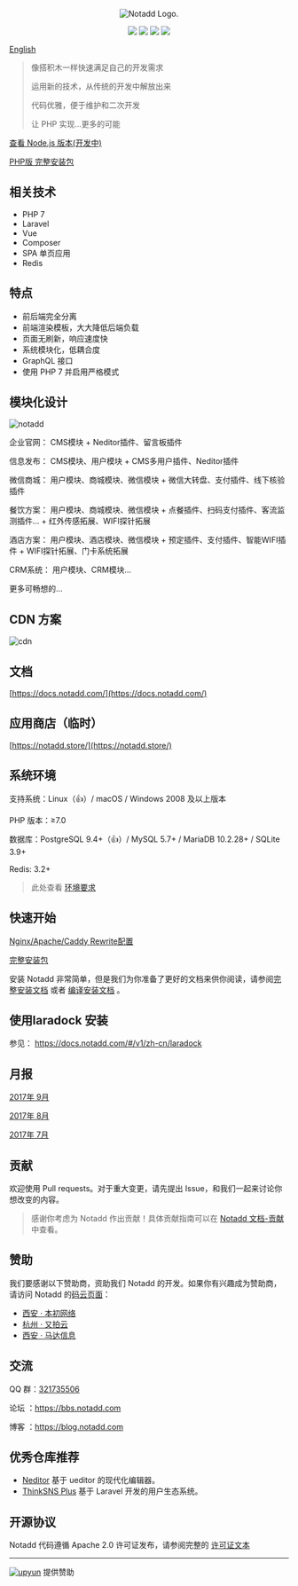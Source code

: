 <p align="center"><img src="https://www.notadd.com/src/notado_logo420x96.svg" alt="Notadd Logo."></p>
<p align="center">
<a href="https://jq.qq.com/?_wv=1027&k=5qVzRh4" title="Notadd 官方技术交流群"><img src="https://img.shields.io/badge/QQ%20Group-321735506-6782d6.svg?style=flat-square"></a>
<a href="https://travis-ci.org/notadd/notadd" title="Build Status"><img src="https://img.shields.io/travis/notadd/notadd/master.svg?style=flat-square"></a>
<a href="https://packagist.org/packages/notadd/notadd" title="Packagist"><img src="https://img.shields.io/packagist/v/notadd/notadd.svg?style=flat-square"></a>
<a href="https://github.com/notadd/notadd/releases" title="Downloads"><img src="https://img.shields.io/packagist/dt/notadd/framework.svg?style=flat-square"></a>
</p>

[English](README_en.md)




> 像搭积木一样快速满足自己的开发需求
>
> 运用新的技术，从传统的开发中解放出来
>
> 代码优雅，便于维护和二次开发
>
> 让 PHP 实现...更多的可能


[查看 Node.js 版本(开发中)](https://github.com/notadd/notadd/tree/next)


[PHP版 完整安装包](https://www.notadd.com/download/notadd-master.tar.xz)


## 相关技术

- PHP 7
- Laravel
- Vue
- Composer
- SPA 单页应用
- Redis

## 特点

- 前后端完全分离
- 前端渲染模板，大大降低后端负载
- 页面无刷新，响应速度快
- 系统模块化，低耦合度
- GraphQL 接口
- 使用 PHP 7 并启用严格模式

## 模块化设计


![notadd](https://www.notadd.com/src/app.svg)

企业官网： CMS模块 + Neditor插件、留言板插件

信息发布： CMS模块、用户模块 + CMS多用户插件、Neditor插件

微信商城： 用户模块、商城模块、微信模块 + 微信大转盘、支付插件、线下核验插件

餐饮方案： 用户模块、商城模块、微信模块 + 点餐插件、扫码支付插件、客流监测插件... + 红外传感拓展、WIFI探针拓展

酒店方案： 用户模块、酒店模块、微信模块 + 预定插件、支付插件、智能WIFI插件 + WIFI探针拓展、门卡系统拓展

CRM系统： 用户模块、CRM模块...

更多可畅想的...

## CDN 方案
![cdn](https://www.notadd.com/src/cdn.svg)

## 文档

[https://docs.notadd.com/](https://docs.notadd.com/)

## 应用商店（临时）

[https://notadd.store/](https://notadd.store/)


## 系统环境

支持系统：Linux（👍）/ macOS / Windows 2008 及以上版本

PHP 版本：≥7.0

数据库：PostgreSQL 9.4+（👍）/ MySQL 5.7+ / MariaDB 10.2.28+ / SQLite 3.9+

Redis: 3.2+

> 此处查看 [环境要求](https://docs.notadd.com/#/v1/zh-cn/gettingstarted?id=%e7%8e%af%e5%a2%83%e8%a6%81%e6%b1%82)

## 快速开始

[Nginx/Apache/Caddy Rewrite配置](https://docs.notadd.com/#/v1/zh-cn/gettingstarted?id=nginxapachecaddy)

[完整安装包](https://www.notadd.com/download/notadd-master.tar.xz)

安装 Notadd 非常简单，但是我们为你准备了更好的文档来供你阅读，请参阅[完整安装文档](https://docs.notadd.com/#/v1/zh-cn/gettingstarted?id=%e5%ae%8c%e6%95%b4%e5%ae%89%e8%a3%85%e5%8c%85) 或者 [编译安装文档](https://docs.notadd.com/#/v1/zh-cn/gettingstarted?id=%e7%bc%96%e8%af%91%e5%ae%89%e8%a3%85) 。

## 使用laradock 安装

参见： https://docs.notadd.com/#/v1/zh-cn/laradock

## 月报

[2017年 9月](https://blog.notadd.com/2017/09/22/2017-09/)

[2017年 8月](https://blog.notadd.com/2017/09/01/2017-08/)

[2017年 7月](https://blog.notadd.com/2017/08/01/2017-07/)



## 贡献

欢迎使用 Pull requests。对于重大变更，请先提出 Issue，和我们一起来讨论你想改变的内容。

> 感谢你考虑为 Notadd 作出贡献！具体贡献指南可以在 [Notadd 文档-贡献](https://docs.notadd.com/#/v1/?id=%e8%b4%a1%e7%8c%ae) 中查看。


## 赞助

我们要感谢以下赞助商，资助我们 Notadd 的开发。如果你有兴趣成为赞助商，请访问 Notadd 的[码云页面](https://gitee.com/notadd/notadd?donate=true)：

- [西安 · 本初网络](https://www.ibenchu.com)
- [杭州 · 又拍云](https://www.upyun.com)
- [西安 · 马达信息](#)


## 交流

QQ 群：[321735506](https://jq.qq.com/?_wv=1027&k=5qVzRh4)

论坛 ：https://bbs.notadd.com

博客 ：https://blog.notadd.com

## 优秀仓库推荐

- [Neditor](https://github.com/notadd/neditor) 基于 ueditor 的现代化编辑器。
- [ThinkSNS Plus](https://github.com/slimkit/thinksns-plus) 基于 Laravel 开发的用户生态系统。


## 开源协议

Notadd 代码遵循 Apache 2.0 许可证发布，请参阅完整的 [许可证文本](LICENSE)

----------

[![upyun](https://www.notadd.com/src/upyun.svg "又拍云")](https://console.upyun.com/register/?invite=r17EYO3BW) 提供赞助
